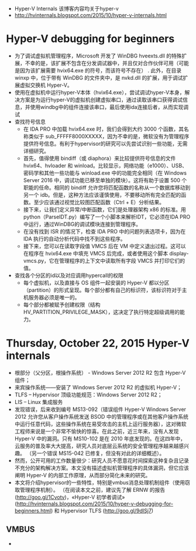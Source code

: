 - Hyper-V Internals 该博客内容均关于hyper-v
- http://hvinternals.blogspot.com/2015/10/hyper-v-internals.html

# Hyper-V debugging for beginners
- 为了调试虚拟机管理程序，Microsoft 开发了 WinDBG hveexts.dll 的特殊扩展，不幸的是，该扩展不包含在分发调试器中，并且仅对合作伙伴可用（可能是因为该扩展需要 hvix64.exe 的符号，而该符号不存在） . 此外，在目录 winxp 中，位于带有 WinDBG 的文件夹中，是 nvkd.dll 的扩展，用于调试扩展虚拟交换机 Hyper-V。
- 使用在虚拟机中运行hyper-V本体（hvix64.exe），尝试调试hyper-V本身，解决方案是为运行hyper-V的虚拟机创建虚拟串口，通过读取该串口获得调试信息，并使用windbg中的组件连接该串口，最后使用ida连接后者，从而实现调试
- 查找符号信息
  - 在 IDA PRO 中加载 hvix64.exe 时，我们会得到大约 3000 个函数，其名称类似于 sub_FFFFF8000XXXXX，因为不幸的是，微软没有为管理程序提供符号信息。有利于hypervisor的研究可以先尝试识别一些功能，无需详细研究。
  - 首先，值得使用 bindiff（或 diaphora）来比较提供符号信息的文件 hvix64、hvloader 和 winload。比较显示，网络功能（e1000）、USB、密码学和其他一些功能与 winload.exe 中的功能完全相同（在 Windows Server 2016 中，调试功能已移至单独的模块）。这将有助于设置 500 个职能的任命。相同的 bindiff 允许您将匹配函数的名称从一个数据库移动到另一个 idb。但是，这种方法应该谨慎使用，不要移动所有完全匹配的函数。至少应该通过视觉比较图匹配函数（Ctrl + E）分析结果。
  - 接下来，让我们定义异常/中断函数，它们是处理器架构 x86 的标准。用python（ParseIDT.py）编写了一个小脚本来解析IDT，它必须在IDA PRO中运行，通过WinDBG的调试模块连接到管理程序。
  - 在没有找到 ISR 的情况下，检查 IDA PRO 中的问题列表选项卡，因为在 IDA 执行的自动分析代码中找不到这些程序。
  - 接下来，您可以在读取字段值 VMCS 后在 VM 中定义退出过程。这可以在程序在 hvix64.exe 中填充 VMCS 后完成，或者使用这个脚本 display-vmcs.py，它在管理程序的上下文中读取所有字段 VMCS 并打印它们的值。 
- 查找各个分区的id以及对应调用hypercall的权限
  - 每个虚拟机，以及直接与 OS 组件一起安装的 Hyper-V 都以分区（partition）的形式呈现。每个部分都有自己的标识符，该标识符对于主机服务器必须是唯一的。
  - 每个部分都被赋予创建权限（结构 HV_PARTITION_PRIVILEGE_MASK），这决定了执行特定超级调用的能力。

# Thursday, October 22, 2015 Hyper-V internals
- 根部分（父分区，根操作系统） - Windows Server 2012 R2 包含 Hyper-V 组件；
- 来宾操作系统——安装了 Windows Server 2012 R2 的虚拟机 Hyper-V； 
- TLFS – Hypervisor 顶级功能规范：Windows Server 2012 R2； 
- LIS – Linux 集成服务
- 发现错误，后来收到编号 MS13-092（错误组件 Hyper-V Windows Server 2012 允许您从客户操作系统发送 BSOD 中的管理程序或在其他客户操作系统中运行任意代码，这些操作系统在易受攻击的主机上运行服务器），这对微软工程师来说是一个非常不愉快的惊喜。在此之前，近三年来，没有人发现 Hyper-V 中的漏洞。只有 MS10-102 是在 2010 年底发现的。在这四年中，云服务的普及率大大提高，研究人员对底层云系统的安全管理程序越来越感兴趣。 （另一个错误 MS15-042 已修复，但没有对此的详细概述）。
- 然而，公开可用的工作数量很少：研究人员不愿意花时间探索这种复杂且记录不充分的架构解决方案。本文没有描述虚拟机管理程序的具体漏洞，但它应该阐明 Hyper-V 的内部工作原理，从而部分简化未来的研究。
- 本文将介绍hypervisor的一些特性，特别是vmbus消息处理机制组件（使用窃取管理程序机制）。 （在阅读本文之前，建议先了解 ERNW 的报告 (http://goo.gl/1Cvotv)，«Hyper-V 初学者调试» (http://hvinternals.blogspot.com/2015/10/hyper-v-debugging-for-beginners.html) 和 Hypervisor TLFS (http://goo.gl/9dISj7)
## VMBUS
- 